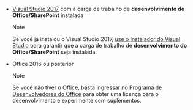 - [Visual Studio 2017](https://www.visualstudio.com/vs/) com a carga de trabalho de **desenvolvimento do Office/SharePoint** instalada

    > [!NOTE]
    > Se você já instalou o Visual Studio 2017, [use o Instalador do Visual Studio](https://docs.microsoft.com/visualstudio/install/modify-visual-studio) para garantir que a carga de trabalho de **desenvolvimento do Office/SharePoint** seja instalada. 

- Office 2016 ou posterior
    
    > [!NOTE]
    > Se você não tiver o Office, basta [ingressar no Programa de Desenvolvedores do Office](https://developer.microsoft.com/office/dev-program) para obter uma licença para o desenvolvimento e experimente com suplementos.

